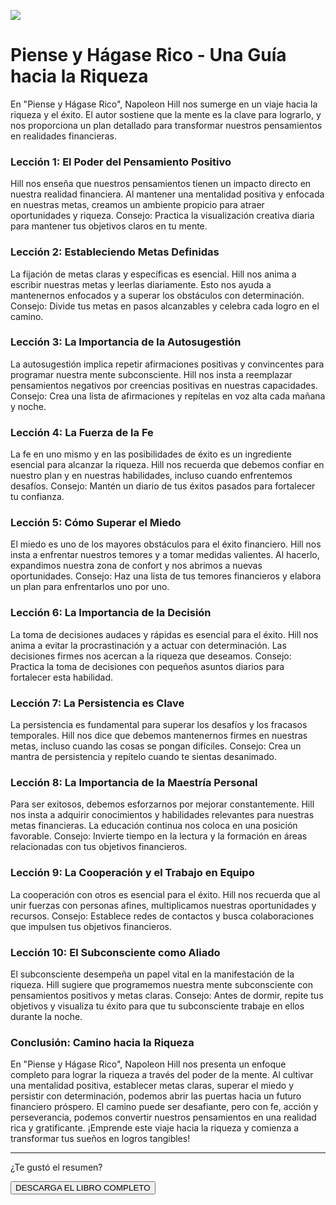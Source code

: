 ![](../content/pyhr/imgs/cabecera-Piense-y-hagase-rico-cover-tw.jpg)

# Piense y Hágase Rico - Una Guía hacia la Riqueza

<audio hidden src="../content/pyhr/pyhr.mp3" controls></audio>

En "Piense y Hágase Rico", Napoleon Hill nos sumerge en un viaje hacia la riqueza y el éxito. El autor sostiene que la mente es la clave para lograrlo, y nos proporciona un plan detallado para transformar nuestros pensamientos en realidades financieras.

### Lección 1: El Poder del Pensamiento Positivo
Hill nos enseña que nuestros pensamientos tienen un impacto directo en nuestra realidad financiera. Al mantener una mentalidad positiva y enfocada en nuestras metas, creamos un ambiente propicio para atraer oportunidades y riqueza. Consejo: Practica la visualización creativa diaria para mantener tus objetivos claros en tu mente.

### Lección 2: Estableciendo Metas Definidas
La fijación de metas claras y específicas es esencial. Hill nos anima a escribir nuestras metas y leerlas diariamente. Esto nos ayuda a mantenernos enfocados y a superar los obstáculos con determinación. Consejo: Divide tus metas en pasos alcanzables y celebra cada logro en el camino.

### Lección 3: La Importancia de la Autosugestión
La autosugestión implica repetir afirmaciones positivas y convincentes para programar nuestra mente subconsciente. Hill nos insta a reemplazar pensamientos negativos por creencias positivas en nuestras capacidades. Consejo: Crea una lista de afirmaciones y repítelas en voz alta cada mañana y noche.

### Lección 4: La Fuerza de la Fe
La fe en uno mismo y en las posibilidades de éxito es un ingrediente esencial para alcanzar la riqueza. Hill nos recuerda que debemos confiar en nuestro plan y en nuestras habilidades, incluso cuando enfrentemos desafíos. Consejo: Mantén un diario de tus éxitos pasados para fortalecer tu confianza.

### Lección 5: Cómo Superar el Miedo
El miedo es uno de los mayores obstáculos para el éxito financiero. Hill nos insta a enfrentar nuestros temores y a tomar medidas valientes. Al hacerlo, expandimos nuestra zona de confort y nos abrimos a nuevas oportunidades. Consejo: Haz una lista de tus temores financieros y elabora un plan para enfrentarlos uno por uno.

### Lección 6: La Importancia de la Decisión
La toma de decisiones audaces y rápidas es esencial para el éxito. Hill nos anima a evitar la procrastinación y a actuar con determinación. Las decisiones firmes nos acercan a la riqueza que deseamos. Consejo: Practica la toma de decisiones con pequeños asuntos diarios para fortalecer esta habilidad.

### Lección 7: La Persistencia es Clave
La persistencia es fundamental para superar los desafíos y los fracasos temporales. Hill nos dice que debemos mantenernos firmes en nuestras metas, incluso cuando las cosas se pongan difíciles. Consejo: Crea un mantra de persistencia y repítelo cuando te sientas desanimado.

### Lección 8: La Importancia de la Maestría Personal
Para ser exitosos, debemos esforzarnos por mejorar constantemente. Hill nos insta a adquirir conocimientos y habilidades relevantes para nuestras metas financieras. La educación continua nos coloca en una posición favorable. Consejo: Invierte tiempo en la lectura y la formación en áreas relacionadas con tus objetivos financieros.

### Lección 9: La Cooperación y el Trabajo en Equipo
La cooperación con otros es esencial para el éxito. Hill nos recuerda que al unir fuerzas con personas afines, multiplicamos nuestras oportunidades y recursos. Consejo: Establece redes de contactos y busca colaboraciones que impulsen tus objetivos financieros.

### Lección 10: El Subconsciente como Aliado
El subconsciente desempeña un papel vital en la manifestación de la riqueza. Hill sugiere que programemos nuestra mente subconsciente con pensamientos positivos y metas claras. Consejo: Antes de dormir, repite tus objetivos y visualiza tu éxito para que tu subconsciente trabaje en ellos durante la noche.

### Conclusión: Camino hacia la Riqueza
En "Piense y Hágase Rico", Napoleon Hill nos presenta un enfoque completo para lograr la riqueza a través del poder de la mente. Al cultivar una mentalidad positiva, establecer metas claras, superar el miedo y persistir con determinación, podemos abrir las puertas hacia un futuro financiero próspero. El camino puede ser desafiante, pero con fe, acción y perseverancia, podemos convertir nuestros pensamientos en una realidad rica y gratificante. ¡Emprende este viaje hacia la riqueza y comienza a transformar tus sueños en logros tangibles!

<hr>
<div class="center">
	<p>¿Te gustó el resumen?</p>
	<button onclick="downloadBook()">DESCARGA EL LIBRO COMPLETO</button>
<div>